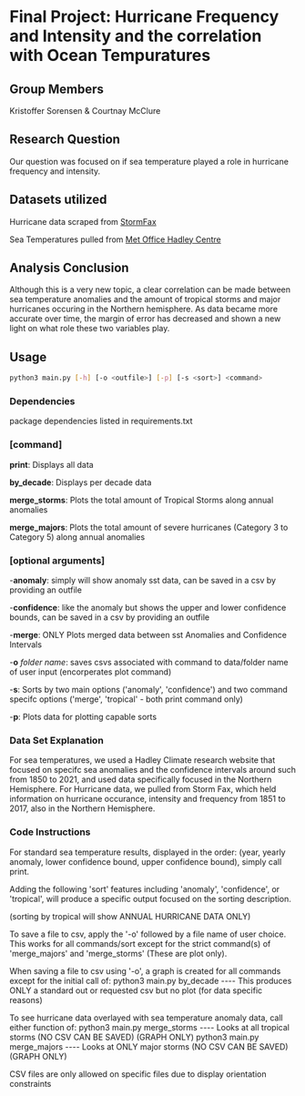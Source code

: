 # Final Project: Hurricane Frequency and Intensity and the correlation with Ocean Tempuratures

## Group Members
Kristoffer Sorensen & Courtnay McClure

## Research Question
Our question was focused on if sea temperature played a role in hurricane frequency and intensity.

## Datasets utilized
Hurricane data scraped from [StormFax](https://www.stormfax.com/huryear.htm)

Sea Temperatures pulled from [Met Office Hadley Centre](https://www.metoffice.gov.uk/hadobs/hadsst3/data/HadSST.3.1.1.0/diagnostics/HadSST.3.1.1.0_annual_nh_ts.txt)

## Analysis Conclusion
Although this is a very new topic, a clear correlation can be made between sea temperature anomalies and the amount of tropical storms and major hurricanes occuring in the Northern hemisphere. As data became more accurate over time, the margin of error has decreased and shown a new light on what role these two variables play.

## Usage
```bash
python3 main.py [-h] [-o <outfile>] [-p] [-s <sort>] <command>
```
### Dependencies
package dependencies listed in requirements.txt

### [command]
**print**: Displays all data

**by_decade**: Displays per decade data
  
**merge_storms**: Plots the total amount of Tropical Storms along annual anomalies
  
**merge_majors**: Plots the total amount of severe hurricanes (Category 3 to Category 5) along annual anomalies
  
### [optional arguments]
-**anomaly**: simply will show anomaly sst data, can be saved in a csv by providing an outfile
  
-**confidence**: like the anomaly but shows the upper and lower confidence bounds, can be saved in a csv by providing an outfile
  
-**merge**: ONLY Plots merged data between sst Anomalies and Confidence Intervals

-**o** *folder name*: saves csvs associated with command to data/folder name of user input (encorperates plot command)
  
 -**s**: Sorts by two main options ('anomaly', 'confidence') and two command specifc options ('merge', 'tropical' - both print command only)
  
 -**p**: Plots data for plotting capable sorts
 
 ### Data Set Explanation ###
 
 For sea temperatures, we used a Hadley Climate research website that focused on specifc sea anomalies and the confidence intervals around such from 1850 to 2021, and used data specifically focused in the Northern Hemisphere. For Hurricane data, we pulled from Storm Fax, which held information on hurricane occurance, intensity and frequency from 1851 to 2017, also in the Northern Hemisphere.

### Code Instructions ###

For standard sea temperature results, displayed in the order: (year, yearly anomaly, lower confidence bound, upper confidence bound), simply call print.
  
Adding the following 'sort' features including 'anomaly', 'confidence', or 'tropical', will produce a specific output focused on the sorting description. 

(sorting by tropical will show ANNUAL HURRICANE DATA ONLY)

To save a file to csv, apply the '-o' followed by a file name of user choice.
This works for all commands/sort except for the strict command(s) of 'merge_majors' and 'merge_storms' (These are plot only).

When saving a file to csv using '-o', a graph is created for all commands except for the initial call of:
        python3 main.py by_decade ---- This produces ONLY a standard out or requested csv but no plot (for data specific reasons)
    
To see hurricane data overlayed with sea temperature anomaly data, call either function of:
        python3 main.py merge_storms ---- Looks at all tropical storms (NO CSV CAN BE SAVED) (GRAPH ONLY)
        python3 main.py merge_majors ---- Looks at ONLY major storms (NO CSV CAN BE SAVED) (GRAPH ONLY)
      
CSV files are only allowed on specific files due to display orientation constraints
        

